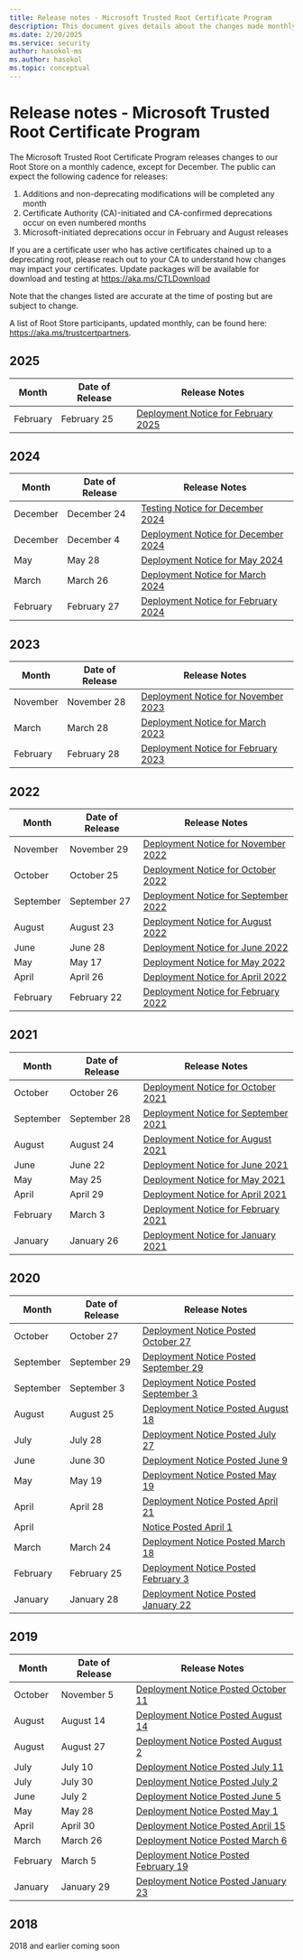```yaml
---
title: Release notes - Microsoft Trusted Root Certificate Program
description: This document gives details about the changes made monthly to the root store.
ms.date: 2/20/2025
ms.service: security
author: hasokol-ms
ms.author: hasokol
ms.topic: conceptual
---
```


# Release notes - Microsoft Trusted Root Certificate Program

The Microsoft Trusted Root Certificate Program releases changes to our Root Store on a monthly cadence, except for December. The public can expect the following cadence for releases: 
1.	Additions and non-deprecating modifications will be completed any month
2.	Certificate Authority (CA)-initiated and CA-confirmed deprecations occur on even numbered months
3.	Microsoft-initiated deprecations occur in February and August releases

If you are a certificate user who has active certificates chained up to a deprecating root,  please reach out to your CA to understand how changes may impact your certificates. 
Update packages will be available for download and testing at <https://aka.ms/CTLDownload> 

Note that the changes listed are accurate at the time of posting but are subject to change.

A list of Root Store participants, updated monthly, can be found here: <https://aka.ms/trustcertpartners>. 

## 2025
| Month |	Date of Release	| Release Notes |
|---|---|---|
| February | February 25 | [Deployment Notice for February 2025](2025/february-2025.md) |

## 2024
| Month |	Date of Release	| Release Notes |
|---|---|---|
| December | December 24 | [Testing Notice for December 2024](dec-24-testing-notice.md) |
| December | December 4 | [Deployment Notice for December 2024](2024/december-2024.md) |
| May | May 28 | [Deployment Notice for May 2024](2024/may-2024.md) |
| March | March 26 | [Deployment Notice for March 2024](2024/March2024.md) |
| February | February 27 | [Deployment Notice for February 2024](2024/Feb2024.md) |

## 2023
| Month |	Date of Release	| Release Notes |
|---|---|---|
| November | November 28 | [Deployment Notice for November 2023](2023/Nov2023.md) |
| March | March 28 | [Deployment Notice for March 2023](2023/March2023.md) |
| February | February 28 | [Deployment Notice for February 2023](2023/Feb2023.md) |

## 2022
| Month |	Date of Release	| Release Notes |
|---|---|---|
| November | November 29 | [Deployment Notice for November 2022](2022/November2022.md) |
| October | October 25 | [Deployment Notice for October 2022](2022/October2022.md) |
| September | September 27 | [Deployment Notice for September 2022](2022/September2022.md) |
| August | August 23 | [Deployment Notice for August 2022](2022/August2022.md) |
| June | June 28 | [Deployment Notice for June 2022](2022/June2022.md) |
| May | May 17 | [Deployment Notice for May 2022](2022/May2022.md) |
| April | April 26 | [Deployment Notice for April 2022](2022/April2022.md) |
| February | February 22 | [Deployment Notice for February 2022](2022/February2022.md) |

## 2021
| Month |	Date of Release	| Release Notes |
|---|---|---|
| October | October 26 | [Deployment Notice for October 2021](2021/October2021.md) |
| September | September 28 | [Deployment Notice for September 2021](2021/September2021.md) |
| August | August 24 | [Deployment Notice for August 2021](2021/August2021.md) |
| June | June 22 | [Deployment Notice for June 2021](2021/June2021.md) |
| May | May 25 | [Deployment Notice for May 2021](2021/May2021.md) |
| April | April 29 | [Deployment Notice for April 2021](2021/April2021.md) |
| February | March 3 | [Deployment Notice for February 2021](2021/Feb2021.md) |
| January | January 26 | [Deployment Notice for January 2021](2021/January2021.md) |

## 2020
| Month |	Date of Release	| Release Notes |
|---|---|---|
| October | October 27 | [Deployment Notice Posted October 27](2020/October2020.md) |
| September | September 29 | [Deployment Notice Posted September 29](2020/September2020.md) |
| September | September 3 | [Deployment Notice Posted September 3](2020/September2020-2.md) | 
| August | August 25  | [Deployment Notice Posted August 18](2020/august2020.md) |
| July | July 28  | [Deployment Notice Posted July 27](2020/july2020.md) |
| June | June 30  | [Deployment Notice Posted June 9](2020/June2020.md) |
| May | May 19  | [Deployment Notice Posted May 19](2020/May2020.md) |
| April | April 28  | [Deployment Notice Posted April 21](2020/April2020-2.md) |
| April |   | [Notice Posted April 1](2020/April2020.md) |
| March | March 24  | [Deployment Notice Posted March 18](2020/March2020.md) |
| February | February 25  | [Deployment Notice Posted February 3](2020/Feb2020.md) |
| January | January 28  | [Deployment Notice Posted January 22](2020/Jan2020.md) |

## 2019 

| Month |	Date of Release	| Release Notes |
|---|---|---|
| October | November 5  | [Deployment Notice Posted October 11](2019/oct2019.md) |
| August | August 14 | [Deployment Notice Posted August 14](2019/august2019-2.md) |
| August | August 27 | [Deployment Notice Posted August 2](2019/august2019.md) |
| July | July 10 | [Deployment Notice Posted July 11](2019/july2019-2.md) |
| July | July 30 | [Deployment Notice Posted July 2](2019/July2019.md) |
| June | July 2 | [Deployment Notice Posted June 5](2019/june2019.md) |
| May | May 28 | [Deployment Notice Posted May 1](2019/May2019.md) |
| April | April 30 | [Deployment Notice Posted April 15](2019/April2019.md) |
| March | March 26 | [Deployment Notice Posted March 6](2019/Mar2019.md) |
| February | March 5 | [Deployment Notice Posted February 19](2019/Feb2019.md) |
| January | January 29 | [Deployment Notice Posted January 23](2019/Jan2019.md) |


## 2018 
2018 and earlier coming soon


